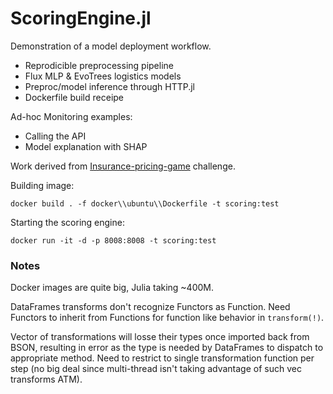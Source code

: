 # ScoringEngine.jl

Demonstration of a model deployment workflow.

- Reprodicible preprocessing pipeline
- Flux MLP & EvoTrees logistics models
- Preproc/model inference through HTTP.jl
- Dockerfile build receipe

Ad-hoc Monitoring examples:

- Calling the API
- Model explanation with SHAP

Work derived from [Insurance-pricing-game](https://www.aicrowd.com/challenges/insurance-pricing-game) challenge.

Building image:
```
docker build . -f docker\\ubuntu\\Dockerfile -t scoring:test
```

Starting the scoring engine:
```
docker run -it -d -p 8008:8008 -t scoring:test 
```

### Notes

Docker images are quite big, Julia taking ~400M.

DataFrames transforms don't recognize Functors as Function. Need Functors to inherit from Functions for function like behavior in `transform(!)`. 

Vector of transformations will losse their types once imported back from BSON, resulting in error as the type is needed by DataFrames to dispatch to appropriate method. Need to restrict to single transformation function per step (no big deal since multi-thread isn't taking advantage of such vec transforms ATM). 
